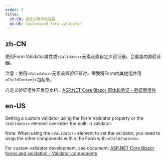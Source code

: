 ```yaml
---
order: 7
title:
  zh-CN: 自定义表单验证器
  en-US: Customized form validator
---
```


## zh-CN

使用Form Validator属性或`<Validator>`元素设置自定义验证器，会覆盖内置验证器。

注意：使用`<Validator>`元素设置验证器时，需要将Form内其他组件用`<ChildContent>`包起来。

自定义验证组件开发见文档：[ASP.NET Core Blazor 窗体和验证 - 验证器组件
](https://docs.microsoft.com/zh-cn/aspnet/core/blazor/forms-validation?view=aspnetcore-5.0#validator-components)

## en-US

Setting a custom validator using the Form Validator property or the `<Validator>` element overrides the built-in validator.

Note: When using the `<Validator>` element to set the validator, you need to wrap the other components within the Form with `<ChildContent>`.

For custom validator development, see document: [ASP.NET Core Blazor forms and validation - Validator components](https://docs.microsoft.com/en-US/aspnet/core/blazor/forms-validation?view=aspnetcore-5.0#validator-components)
